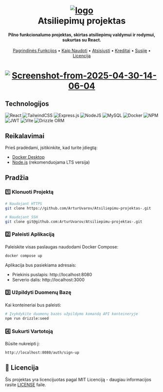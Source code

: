 <h1 align="center">
  <br>
<a href="https://ibb.co/HLrCWW5S"><img src="https://i.ibb.co/HLrCWW5S/Chat-GPT-Image-Apr-30-2025-01-55-18-PM-modified.png" alt="logo" border="0"></a>
  <br>
  Atsiliepimų projektas
  <br>
</h1>

<h4 align="center">Pilno funkcionalumo projektas, skirtas atsiliepimų valdymui ir rodymui, sukurtas su React.</h4>

<p align="center">
  <a href="#pagrindinės-funkcijos">Pagrindinės Funkcijos</a> •
  <a href="#kaip-naudoti">Kaip Naudoti</a> •
  <a href="#atsisiųsti">Atsisiųsti</a> •
  <a href="#kreditai">Kreditai</a> •
  <a href="#susiję">Susiję</a> •
  <a href="#licencija">Licencija</a>
</p>

<h1 align="center"><a href="https://ibb.co/8gtT8VqG"><img src="https://i.ibb.co/F4CN7t2c/Screenshot-from-2025-04-30-14-06-04.png" alt="Screenshot-from-2025-04-30-14-06-04" border="0"></a></h1>

## Technologijos

![React](https://img.shields.io/badge/react-%2320232a.svg?style=for-the-badge&logo=react&logoColor=%2361DAFB) ![TailwindCSS](https://img.shields.io/badge/tailwindcss-%2338B2AC.svg?style=for-the-badge&logo=tailwind-css&logoColor=white) ![Express.js](https://img.shields.io/badge/express.js-%23404d59.svg?style=for-the-badge&logo=express&logoColor=%2361DAFB) ![NodeJS](https://img.shields.io/badge/node.js-6DA55F?style=for-the-badge&logo=node.js&logoColor=white) ![MySQL](https://img.shields.io/badge/mysql-4479A1.svg?style=for-the-badge&logo=mysql&logoColor=white) ![Docker](https://img.shields.io/badge/docker-%230db7ed.svg?style=for-the-badge&logo=docker&logoColor=white) ![NPM](https://img.shields.io/badge/NPM-%23CB3837.svg?style=for-the-badge&logo=npm&logoColor=white) ![JWT](https://img.shields.io/badge/JWT-black?style=for-the-badge&logo=JSON%20web%20tokens) ![Vite](https://img.shields.io/badge/vite-%23646CFF.svg?style=for-the-badge&logo=vite&logoColor=white) ![Drizzle ORM](https://img.shields.io/badge/Drizzle%20ORM-2B90B6?style=for-the-badge&logo=drizzle&logoColor=white)

## Reikalavimai

Prieš pradėdami, įsitikinkite, kad turite įdiegtą:

- [Docker Desktop](https://www.docker.com/products/docker-desktop/)
- [Node.js](https://nodejs.org/) (rekomenduojama LTS versija)

## Pradžia

### 1️⃣ Klonuoti Projektą

```bash
# Naudojant HTTPS
git clone https://github.com/ArturUvarov/Atsiliepimu-projektas-.git

# Naudojant SSH
git clone git@github.com:ArturUvarov/Atsiliepimu-projektas-.git
```

### 2️⃣ Paleisti Aplikaciją

Paleiskite visas paslaugas naudodami Docker Compose:

```bash
docker compose up
```

Aplikacija bus pasiekiama adresais:

- Priekinis puslapis: http://localhost:8080
- Serverio dalis: http://localhost:3000

### 3️⃣ Užpildyti Duomenų Bazę

Kai konteineriai bus paleisti:

```bash
# Įvykdykite duomenų bazės užpildymo komandą API konteineryje
npm run drizzle:seed
```

### 4️⃣ Sukurti Vartotoją

Būsite nukreipti į:

```bash
http://localhost:8080/auth/sign-up
```

## 📜 Licencija

Šis projektas yra licencijuotas pagal MIT Licenciją - daugiau informacijos rasite [LICENSE](LICENSE) faile.
